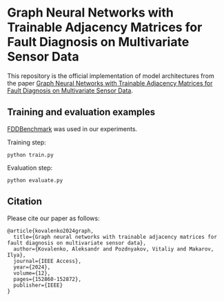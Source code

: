 # Graph Neural Networks with Trainable Adjacency Matrices for Fault Diagnosis on Multivariate Sensor Data

This repository is the official implementation of model architectures from the paper [Graph Neural Networks with Trainable Adjacency Matrices for Fault Diagnosis on Multivariate Sensor Data](https://doi.org/10.1109/ACCESS.2024.3481331).

## Training and evaluation examples

[FDDBenchmark](https://github.com/AIRI-Institute/fddbenchmark) was used in our experiments.

Training step:

```
python train.py
```

Evaluation step:

```
python evaluate.py
```

## Citation

Please cite our paper as follows:

```
@article{kovalenko2024graph,
  title={Graph neural networks with trainable adjacency matrices for fault diagnosis on multivariate sensor data},
  author={Kovalenko, Aleksandr and Pozdnyakov, Vitaliy and Makarov, Ilya},
  journal={IEEE Access},
  year={2024},
  volume={12},
  pages={152860-152872},
  publisher={IEEE}
}
```

